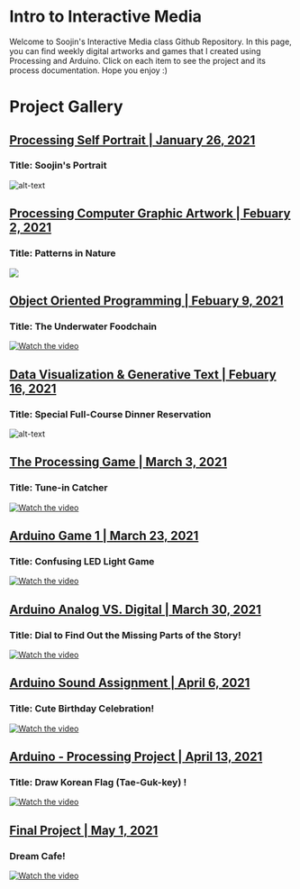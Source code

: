 # Intro to Interactive Media 

Welcome to Soojin's Interactive Media class Github Repository. In this page, you can find weekly digital artworks and games that I created using Processing and Arduino. Click on each item to see the project and its process documentation. Hope you enjoy :) 

# Project Gallery

## [Processing Self Portrait | January 26, 2021](https://github.com/Soojin-Lee0819/IntrotoIM/tree/main/January26) 
### Title: Soojin's Portrait

![alt-text](images/soojinportrait.gif)

                                            
## [Processing Computer Graphic Artwork | Febuary 2, 2021 ](https://github.com/Soojin-Lee0819/IntrotoIM/tree/main/Feb2) 
### Title: Patterns in Nature

![](images/SoojinComputerArt.png)



## [Object Oriented Programming | Febuary 9, 2021 ](https://github.com/Soojin-Lee0819/IntrotoIM/tree/main/Feb9) 
### Title: The Underwater Foodchain

[![Watch the video](images/salmoneatsfish.png)](https://youtu.be/HjzMetCymzY)



## [Data Visualization & Generative Text | Febuary 16, 2021 ](https://github.com/Soojin-Lee0819/IntrotoIM/tree/main/Feb16) 
### Title: Special Full-Course Dinner Reservation 

![alt-text](images/demo.gif)


## [The Processing Game | March 3, 2021 ](https://github.com/Soojin-Lee0819/IntrotoIM/tree/main/midtermProject) 
### Title: Tune-in Catcher

[![Watch the video](images/YouTubevideo.png)](https://youtu.be/qE8WP0k1MyA)


## [Arduino Game 1 | March 23, 2021 ](https://github.com/Soojin-Lee0819/IntrotoIM/tree/main/March23) 
### Title: Confusing LED Light Game


[![Watch the video](images/lastgamefinalimage.jpg)](https://youtu.be/LDsbpfi08Vc)


## [Arduino Analog VS. Digital | March 30, 2021 ](https://github.com/Soojin-Lee0819/IntrotoIM/tree/main/Mar30) 
### Title: Dial to Find Out the Missing Parts of the Story!


[![Watch the video](images/youtubeimage.png)](https://youtu.be/YMRoeIXkoDQ)

## [Arduino Sound Assignment | April 6, 2021 ](https://github.com/Soojin-Lee0819/IntrotoIM/tree/main/April6) 
### Title: Cute Birthday Celebration!


[![Watch the video](images/youtube.jpg.png)](https://youtu.be/p1_w7RVucHg)

## [Arduino - Processing Project | April 13, 2021 ](https://github.com/Soojin-Lee0819/IntrotoIM/tree/main/April13) 
### Title: Draw Korean Flag (Tae-Guk-key) !


[![Watch the video](images/drawkoreanflag.png)](https://youtu.be/A0OAqD5EGqc)


## [Final Project | May 1, 2021 ](https://github.com/Soojin-Lee0819/IntrotoIM/tree/main/Final%20Project) 
### Dream Cafe!



[![Watch the video](images/dreamcafe.png)](https://youtu.be/8zPUVFaiePk)
